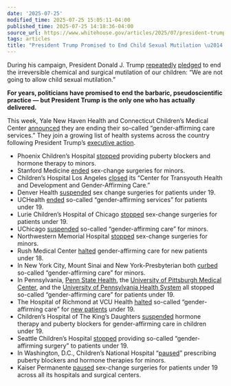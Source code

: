 ```yaml
---
date: '2025-07-25'
modified_time: 2025-07-25 15:05:11-04:00
published_time: 2025-07-25 14:18:36-04:00
source_url: https://www.whitehouse.gov/articles/2025/07/president-trump-promised-to-end-child-sexual-mutilation-and-he-delivered/
tags: articles
title: "President Trump Promised to End Child Sexual Mutilation \u2014 and He Delivered"
---
```

 
During his campaign, President Donald J. Trump
[repeatedly](https://rollcall.com/factbase/trump/transcript/donald-trump-remarks-america-first-policy-gala-mar-a-lago-november-14-2024/#48:~:text=We%27re%20going%20to%20clean,not%20going%20to%20happen.)
[pledged](https://rollcall.com/factbase/trump/transcript/donald-trump-speech-campaign-event-fort-dodge-iowa-november-18-2023/#129:~:text=So%20we%27re%20going,parents%20parental%20consent.)
to end the irreversible chemical and surgical mutilation of our
children: “We are not going to allow child sexual mutilation.”

**For years, politicians have promised to end the barbaric,
pseudoscientific practice — but President Trump is the only one who has
actually delivered.**

This week, Yale New Haven Health and Connecticut Children’s Medical
Center
[announced](https://ctmirror.org/2025/07/24/yale-new-haven-health-youth-gender-affirming-care/)
they are ending their so-called “gender-affirming care services.” They
join a growing list of health systems across the country following
President Trump’s [executive
action](https://www.whitehouse.gov/presidential-actions/2025/01/protecting-children-from-chemical-and-surgical-mutilation/).

-   Phoenix Children’s Hospital
    [stopped](https://azmirror.com/briefs/phoenix-childrens-hospital-is-indefinitely-ending-gender-affirming-care-for-arizona-kids/)
    providing puberty blockers and hormone therapy to minors.
-   Stanford Medicine
    [ended](https://x.com/RapidResponse47/status/1940109127289872811)
    sex-change surgeries for minors.
-   Children’s Hospital Los Angeles
    [closed](https://thefederalist.com/2025/07/25/biggest-trans-mutilation-clinic-shuts-its-doors-thanks-to-trumps-common-sense-executive-order/)
    its “Center for Transyouth Health and Development and
    Gender-Affirming Care.”
-   Denver Health
    [suspended](https://www.nbcnews.com/nbc-out/out-politics-and-policy/hospitals-pause-gender-affirming-care-trump-transgender-order-rcna190164)
    sex change surgeries for patients under 19.
-   UCHealth
    [ended](https://www.cuanschutz.edu/federaltransition/updates/statement-from-uchealth-on-gac---2-5-2025#:~:text=UCHealth%20respects%20the%20important%2C%20private,as%20they%20navigate%20these%20changes.)
    so-called “gender-affirming services” for patients under 19.
-   Lurie Children’s Hospital of Chicago
    [stopped](https://www.wbez.org/2025/02/07/lurie-childrens-hospital-pauses-gender-care-surgeries-for-those-younger-than-19)
    sex-change surgeries for patients under 19.
-   UChicago
    [suspended](https://www.hpherald.com/evening_digest/uchicago-medicine-suspends-gender-affirming-care-for-youth/article_8d2c2af4-df10-4621-a525-7f3cbb9c48ce.html)
    so-called “gender-affirming care” for minors.
-   Northwestern Memorial Hospital
    [stopped](https://www.npr.org/sections/shots-health-news/2025/03/25/nx-s1-5338757/transgender-surgery-lurie-chicago-hospital#:~:text=Northwestern%20Memorial%20Hospital%20in%20Chicago%20has%20also%20stopped%20surgeries%20for%20minors%2C%20families%20tell%20NPR.)
    sex-change surgeries for minors.
-   Rush Medical Center
    [halted](https://chicago.suntimes.com/lgbtq/2025/07/16/rush-medical-center-rolls-back-gender-affirming-care-for-minors)
    gender-affirming care for new patients under 18.
-   In New York City, Mount Sinai and New York-Presbyterian both
    [curbed](https://www.yahoo.com/news/nyc-hospitals-halt-gender-affirming-222456366.html)
    so-called “gender-affirming care” for minors.
-   In Pennsylvania, [Penn State
    Health](https://www.yorkdispatch.com/story/news/education/2025/04/24/penn-state-health-joins-growing-list-of-hospital-systems-banning-some-forms-of-gender-affirming-care/83232869007/),
    the [University of Pittsburgh Medical
    Center](https://www.pennlive.com/news/2025/04/pa-hospital-and-health-care-giant-bans-gender-affirming-care.html?outputType=amp),
    and the [University of Pennsylvania Health
    System](https://lancasteronline.com/news/health/philadelphia-based-hospital-system-ends-gender-affirming-surgeries-for-people-under-19/article_321ea220-feea-4130-b326-c3d09755511c.html)
    all stopped so-called “gender-affirming care” for patients under 19.
-   The Hospital of Richmond at VCU Health
    [halted](https://www.nbcnews.com/nbc-out/out-politics-and-policy/hospitals-pause-gender-affirming-care-trump-transgender-order-rcna190164)
    so-called “gender-affirming care” for [new
    patients](https://virginiamercury.com/briefs/vcu-health-resumes-gender-affirming-care-but-only-for-some/)
    under 19.
-   Children’s Hospital of The King’s Daughters
    [suspended](https://www.wtkr.com/news/health/chkd-suspends-hormone-therapy-puberty-blockers-for-gender-affirming-care)
    hormone therapy and puberty blockers for gender-affirming care in
    children under 19.
-   Seattle Children’s Hospital
    [stopped](https://www.thestranger.com/news/2025/04/17/80016692/seattle-childrens-has-again-stopped-providing-gender-affirming-surgery-for-trans-people-under-19)
    providing so-called “gender-affirming surgery” to patients under 19.
-   In Washington, D.C., Children’s National Hospital
    “[paused](https://www.nbcnews.com/nbc-out/out-politics-and-policy/hospitals-pause-gender-affirming-care-trump-transgender-order-rcna190164)”
    prescribing puberty blockers and hormone therapies for minors.
-   Kaiser Permanente
    [paused](https://www.dailywire.com/news/health-care-puts-stop-to-trans-surgeries-on-kids)
    sex-change surgeries for patients under 19 across all its hospitals
    and surgical centers.
